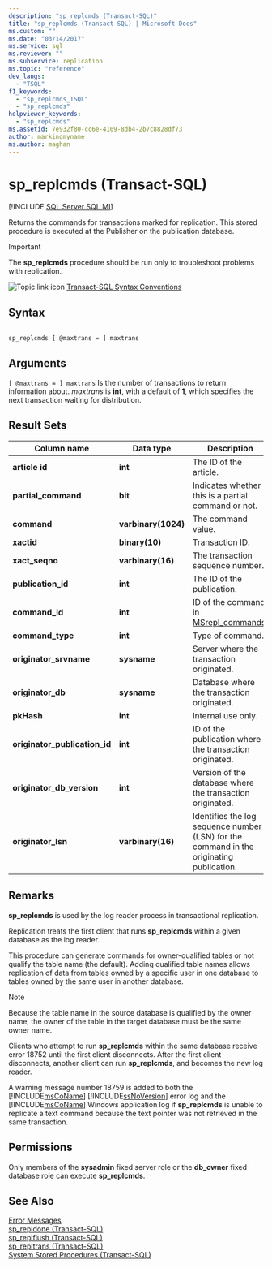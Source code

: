 ```yaml
---
description: "sp_replcmds (Transact-SQL)"
title: "sp_replcmds (Transact-SQL) | Microsoft Docs"
ms.custom: ""
ms.date: "03/14/2017"
ms.service: sql
ms.reviewer: ""
ms.subservice: replication
ms.topic: "reference"
dev_langs: 
  - "TSQL"
f1_keywords: 
  - "sp_replcmds_TSQL"
  - "sp_replcmds"
helpviewer_keywords: 
  - "sp_replcmds"
ms.assetid: 7e932f80-cc6e-4109-8db4-2b7c8828df73
author: markingmyname
ms.author: maghan
---
```

# sp_replcmds (Transact-SQL)
[!INCLUDE [SQL Server SQL MI](../../includes/applies-to-version/sql-asdbmi.md)]

  Returns the commands for transactions marked for replication. This stored procedure is executed at the Publisher on the publication database.  
  
> [!IMPORTANT]  
>  The **sp_replcmds** procedure should be run only to troubleshoot problems with replication.  
  
 ![Topic link icon](../../database-engine/configure-windows/media/topic-link.gif "Topic link icon") [Transact-SQL Syntax Conventions](../../t-sql/language-elements/transact-sql-syntax-conventions-transact-sql.md)  
  
## Syntax  
  
```  
  
sp_replcmds [ @maxtrans = ] maxtrans  
```  
  
## Arguments  
`[ @maxtrans = ] maxtrans`
 Is the number of transactions to return information about. *maxtrans* is **int**, with a default of **1**, which specifies the next transaction waiting for distribution.  
  
## Result Sets  
  
|Column name|Data type|Description|  
|-----------------|---------------|-----------------|  
|**article id**|**int**|The ID of the article.|  
|**partial_command**|**bit**|Indicates whether this is a partial command or not.|  
|**command**|**varbinary(1024)**|The command value.|  
|**xactid**|**binary(10)**|Transaction ID.|  
|**xact_seqno**|**varbinary(16)**|The transaction sequence number.|  
|**publication_id**|**int**|The ID of the publication.|  
|**command_id**|**int**|ID of the command in [MSrepl_commands](../../relational-databases/system-tables/msrepl-commands-transact-sql.md).|  
|**command_type**|**int**|Type of command.|  
|**originator_srvname**|**sysname**|Server where the transaction originated.|  
|**originator_db**|**sysname**|Database where the transaction originated.|  
|**pkHash**|**int**|Internal use only.|  
|**originator_publication_id**|**int**|ID of the publication where the transaction originated.|  
|**originator_db_version**|**int**|Version of the database where the transaction originated.|  
|**originator_lsn**|**varbinary(16)**|Identifies the log sequence number (LSN) for the command in the originating publication.|  
  
## Remarks  
 **sp_replcmds** is used by the log reader process in transactional replication.  
  
 Replication treats the first client that runs **sp_replcmds** within a given database as the log reader.  
  
 This procedure can generate commands for owner-qualified tables or not qualify the table name (the default). Adding qualified table names allows replication of data from tables owned by a specific user in one database to tables owned by the same user in another database.  
  
> [!NOTE]  
>  Because the table name in the source database is qualified by the owner name, the owner of the table in the target database must be the same owner name.  
  
 Clients who attempt to run **sp_replcmds** within the same database receive error 18752 until the first client disconnects. After the first client disconnects, another client can run **sp_replcmds**, and becomes the new log reader.  
  
 A warning message number 18759 is added to both the [!INCLUDE[msCoName](../../includes/msconame-md.md)] [!INCLUDE[ssNoVersion](../../includes/ssnoversion-md.md)] error log and the [!INCLUDE[msCoName](../../includes/msconame-md.md)] Windows application log if **sp_replcmds** is unable to replicate a text command because the text pointer was not retrieved in the same transaction.  
  
## Permissions  
 Only members of the **sysadmin** fixed server role or the **db_owner** fixed database role can execute **sp_replcmds**.  
  
## See Also  
 [Error Messages](../../relational-databases/native-client-odbc-error-messages/error-messages.md)   
 [sp_repldone &#40;Transact-SQL&#41;](../../relational-databases/system-stored-procedures/sp-repldone-transact-sql.md)   
 [sp_replflush &#40;Transact-SQL&#41;](../../relational-databases/system-stored-procedures/sp-replflush-transact-sql.md)   
 [sp_repltrans &#40;Transact-SQL&#41;](../../relational-databases/system-stored-procedures/sp-repltrans-transact-sql.md)   
 [System Stored Procedures &#40;Transact-SQL&#41;](../../relational-databases/system-stored-procedures/system-stored-procedures-transact-sql.md)  
  
  
